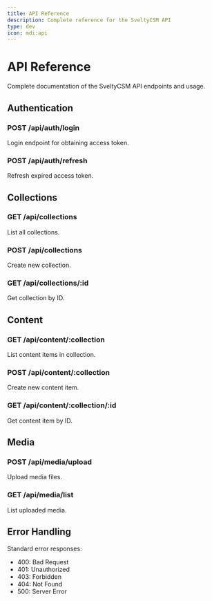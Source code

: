 ```yaml
---
title: API Reference
description: Complete reference for the SveltyCSM API
type: dev
icon: mdi:api
---
```


# API Reference

Complete documentation of the SveltyCSM API endpoints and usage.

## Authentication

### POST /api/auth/login
Login endpoint for obtaining access token.

### POST /api/auth/refresh
Refresh expired access token.

## Collections

### GET /api/collections
List all collections.

### POST /api/collections
Create new collection.

### GET /api/collections/:id
Get collection by ID.

## Content

### GET /api/content/:collection
List content items in collection.

### POST /api/content/:collection
Create new content item.

### GET /api/content/:collection/:id
Get content item by ID.

## Media

### POST /api/media/upload
Upload media files.

### GET /api/media/list
List uploaded media.

## Error Handling

Standard error responses:
- 400: Bad Request
- 401: Unauthorized
- 403: Forbidden
- 404: Not Found
- 500: Server Error
